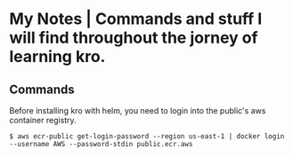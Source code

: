 # My Notes | Commands and stuff I will find throughout the jorney of learning kro.

## Commands
Before installing kro with helm, you need to login into the public's aws container registry.

`$ aws ecr-public get-login-password --region us-east-1 | docker login --username AWS --password-stdin public.ecr.aws`